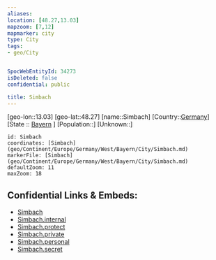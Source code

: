 ```yaml
---
aliases: 
location: [48.27,13.03]
mapzoom: [7,12] 
mapmarker: city 
type: City
tags:
- geo/City


SpocWebEntityId: 34273
isDeleted: false
confidential: public

title: Simbach
---
```

[geo-lon::13.03]
[geo-lat::48.27]
[name::Simbach]
[Country::[Germany](geo/Continent/Europe/Germany.md)]
[State :: [Bayern](geo/Continent/Europe/Germany/West/Bayern.md) ]
[Population::]
[Unknown::]


```leaflet
id: Simbach
coordinates: [Simbach](geo/Continent/Europe/Germany/West/Bayern/City/Simbach.md)
markerFile: [Simbach](geo/Continent/Europe/Germany/West/Bayern/City/Simbach.md)
defaultZoom: 11 
maxZoom: 18
```


## Confidential Links & Embeds: 
- [Simbach](../../../../../../../../_public/geo/Continent/Europe/Germany/West/Bayern/City/Simbach.md) 
- [Simbach.internal](../../../../../../../../_internal/geo/Continent/Europe/Germany/West/Bayern/City/Simbach.internal.md) 
- [Simbach.protect](../../../../../../../../_protect/geo/Continent/Europe/Germany/West/Bayern/City/Simbach.protect.md) 
- [Simbach.private](../../../../../../../../_private/geo/Continent/Europe/Germany/West/Bayern/City/Simbach.private.md) 
- [Simbach.personal](../../../../../../../../_personal/geo/Continent/Europe/Germany/West/Bayern/City/Simbach.personal.md) 
- [Simbach.secret](../../../../../../../../_secret/geo/Continent/Europe/Germany/West/Bayern/City/Simbach.secret.md) 
